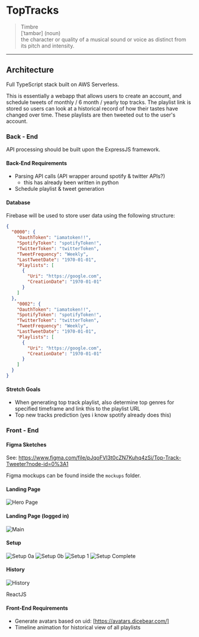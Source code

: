 # TopTracks

>Timbre<br>
> [ˈtambər] (noun)<br>
> the character or quality of a musical sound or voice as distinct from its pitch and intensity.
---

## Architecture

Full TypeScript stack built on AWS Serverless.

This is essentially a webapp that allows users to create an account, and
schedule tweets of monthly / 6 month / yearly top tracks. The playlist link is
stored so users can look at a historical record of how their tastes have changed
over time. These playlists are then tweeted out to the user's account.

### Back - End

API processing should be built upon the ExpressJS framework.

#### Back-End Requirements

- Parsing API calls (API wrapper around spotify & twitter APIs?)
  - this has already been written in python
- Schedule playlist & tweet generation

#### Database

Firebase will be used to store user data using the following structure:

```json
{
  "0000": {
    "OauthToken": "iamatoken!!",
    "SpotifyToken": "spotifyToken!",
    "TwitterToken": "twitterToken",
    "TweetFrequency": "Weekly",
    "LastTweetDate": "1970-01-01",
    "Playlists": [
      {
        "Uri": "https://google.com",
        "CreationDate": "1970-01-01"
      }
    ]
  },
    "0002": {
    "OauthToken": "iamatoken!!",
    "SpotifyToken": "spotifyToken!",
    "TwitterToken": "twitterToken",
    "TweetFrequency": "Weekly",
    "LastTweetDate": "1970-01-01",
    "Playlists": [
      {
        "Uri": "https://google.com",
        "CreationDate": "1970-01-01"
      }
    ]
  }
}
```

#### Stretch Goals

- When generating top track playlist, also determine top genres for specified timeframe and link this to the playlist URL
- Top new tracks prediction (yes i know spotify already does this)

### Front - End
#### Figma Sketches
See: https://www.figma.com/file/pJqoFVI3t0cZN7Kuhq4zSi/Top-Track-Tweeter?node-id=0%3A1

Figma mockups can be found inside the `mockups` folder.

#### Landing Page
![Hero Page](mockups/Hero_Page.png)

#### Landing Page (logged in)
![Main](mockups/Main.png)

#### Setup
![Setup 0a](mockups/Setup_0a.png)
![Setup 0b](mockups/Setup_0b.png)
![Setup 1](mockups/Setup_1.png)
![Setup Complete](mockups/Setup_Complete.png)

#### History
![History](mockups/History.png)

ReactJS

#### Front-End Requirements

- Generate avatars based on uid: [https://avatars.dicebear.com/]
- Timeline animation for historical view of all playlists
